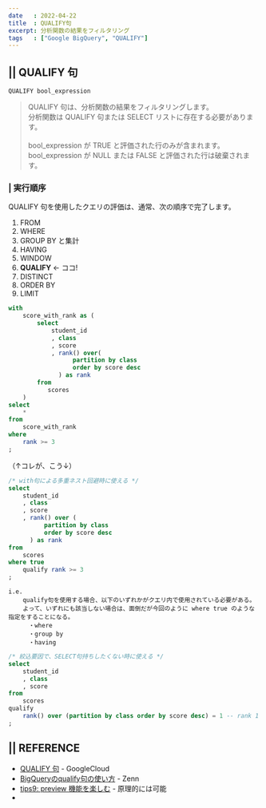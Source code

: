 ```yaml
---
date   : 2022-04-22
title  : QUALIFY句
excerpt: 分析関数の結果をフィルタリング
tags   : ["Google BigQuery", "QUALIFY"]
---
```


## || QUALIFY 句

    QUALIFY bool_expression

> QUALIFY 句は、分析関数の結果をフィルタリングします。<br>
> 分析関数は QUALIFY 句または SELECT リストに存在する必要があります。<br>
> <br>
> bool_expression が TRUE と評価された行のみが含まれます。<br>
> bool_expression が NULL または FALSE と評価された行は破棄されます。


### | 実行順序

QUALIFY 句を使用したクエリの評価は、通常、次の順序で完了します。

1. FROM
2. WHERE
3. GROUP BY と集計
4. HAVING
5. WINDOW
6. **QUALIFY** ← ココ!
7. DISTINCT
8. ORDER BY
9. LIMIT



```sql
with
    score_with_rank as (
        select
            student_id
            , class
            , score
            , rank() over(
                  partition by class
                  order by score desc
              ) as rank
        from
           scores
    )
select 
    *
from
    score_with_rank
where
    rank >= 3
;
```

（↑コレが、こう↓）

```sql
/* with句による多重ネスト回避時に使える */
select
    student_id
    , class
    , score
    , rank() over (
          partition by class
          order by score desc
      ) as rank
from
    scores
where true
    qualify rank >= 3
;
```

```
i.e.
    qualify句を使用する場合、以下のいずれかがクエリ内で使用されている必要がある。
    よって、いずれにも該当しない場合は、面倒だが今回のように where true のような指定をすることになる。
    　・where
    　・group by
    　・having
```

```sql
/* 絞込要因で、SELECT句持ちしたくない時に使える */
select
    student_id
    , class
    , score
from
    scores
qualify 
    rank() over (partition by class order by score desc) = 1 -- rank 1
;
```

## || REFERENCE
+ [QUALIFY 句](https://cloud.google.com/bigquery/docs/reference/standard-sql/query-syntax?hl=ja#qualify_clause) - GoogleCloud
+ [BigQueryのqualify句の使い方](https://zenn.dev/hrkh/articles/hatena-20210615-124624) - Zenn
+ [tips9: preview 機能を楽しむ](https://yoheikikuta.github.io/BigQuery_tips_part3/) - 原理的には可能
+ 
